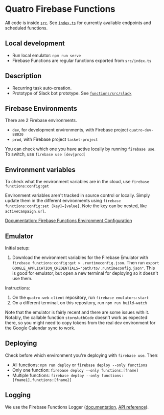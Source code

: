 # Quatro Firebase Functions

All code is inside [`src`](src). See [`index.ts`](src/index.ts) for currently available endpoints and scheduled functions.

## Local development

- Run local emulator: `npm run serve`
- Firebase Functions are regular functions exported from `src/index.ts`

## Description

- Recurring task auto-creation.
- Prototype of Slack bot prototype. See [`functions/src/slack`](functions/src/slack)

## Firebase Environments

There are 2 Firebase environments.

- `dev`, for development environments, with Firebase project `quatro-dev-88030`
- `prod`, with Firebase project `tasket-project`

You can check which one you have active locally by running `firebase use`. To switch, use `firebase use [dev|prod]`

## Environment variables

To check what the environment variables are in the cloud, use `firebase functions:config:get`

Environment variables aren't tracked in source control or locally. Simply update them in the different environments using `firebase functions:config:set [key]=[value]`. Note the key can be nested, like `activeCampaign.url`.

[Documentation: Firebase Functions Environment Configuration](https://firebase.google.com/docs/functions/config-env)

## Emulator

Initial setup:

1. Download the environment variables for the Firebase Emulator with `firebase functions:config:get > .runtimeconfig.json`. Then run `export GOOGLE_APPLICATION_CREDENTIALS="path/to/.runtimeconfig.json"`. This is good for emulator, but open a new terminal for deploying so it doesn't use them.

Instructions:

1. On the `quatro-web-client` repository, run `firebase emulators:start`
1. On a different terminal, on this repository, run `npm run build-watch`

Note that the emulator is fairly recent and there are some issues with it. Notably, the callable function `storeAuthCode` doesn't work as expected there, so you might need to copy tokens from the real dev environment for the Google Calendar sync to work.

## Deploying

Check before which environment you're deploying with `firebase use`. Then:

- All functions: `npm run deploy` or `firebase deploy --only functions`
- Only one function: `firebase deploy --only functions:[fname]`
- Multiple functions: `firebase deploy --only functions:[fname1],functions:[fname2]`

## Logging

We use the Firebase Functions Logger ([documentation](https://firebase.google.com/docs/functions/writing-and-viewing-logs), [API reference](https://firebase.google.com/docs/reference/functions/logger_)).
